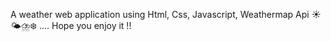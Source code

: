 A weather web application using Html, Css, Javascript, Weathermap Api ☀️🌤⛈❄️ .... Hope you enjoy it !!
